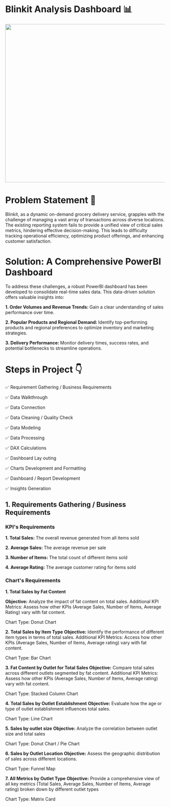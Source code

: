 # Blinkit Analysis Dashboard 📊

<img src="https://github.com/user-attachments/assets/720e9d06-cece-4eb0-9ff7-a6ae1746195e" width="900" height="500">

# Problem Statement 📌
Blinkit, as a dynamic on-demand grocery delivery service, grapples with the challenge of managing a vast array of transactions across diverse locations. The existing reporting system fails to provide a unified view of critical sales metrics, hindering effective decision-making. This leads to difficulty tracking operational efficiency, optimizing product offerings, and enhancing customer satisfaction.

# Solution: A Comprehensive PowerBI Dashboard
To address these challenges, a robust PowerBI dashboard has been developed to consolidate real-time sales data. 
This data-driven solution offers valuable insights into:

<b>1. Order Volumes and Revenue Trends: </b> Gain a clear understanding of sales performance over time.

<b>2. Popular Products and Regional Demand: </b> Identify top-performing products and regional preferences to optimize inventory and marketing strategies.

<b>3. Delivery Performance: </b> Monitor delivery times, success rates, and potential bottlenecks to streamline operations.

# Steps in Project 👇
✅ Requirement Gathering / Business Requirements

✅ Data Walkthrough

✅ Data Connection

✅ Data Cleaning / Quality Check

✅ Data Modeling 

✅ Data Processing

✅ DAX Calculations

✅ Dashboard Lay outing

✅ Charts Development and Formatting

✅ Dashboard / Report Development

✅ Insights Generation

## 1. Requirements Gathering / Business Requirements 

### KPI's Requirements
<b>1. Total Sales: </b> The overall revenue generated from all items sold

<b>2. Average Sales: </b> The average revenue per sale

<b>3. Number of Items: </b> The total count of different items sold

<b>4. Average Rating: </b> The average customer rating for items sold

### Chart's Requirements
<b>1. Total Sales by Fat Content</b>

<b>Objective:</b> Analyze the impact of fat content on total sales.
Additional KPI Metrics: Assess how other KPIs (Average Sales, Number of Items, Average Rating) vary with fat content.

Chart Type: Donut Chart

<b>2. Total Sales by Item Type</b> 
<b>Objective:</b> Identify the performance of different item types in terms of total sales.
Additional KPI Metrics: Access how other KPIs (Average Sales, Number of Items, Average rating) vary with fat content. 

Chart Type: Bar Chart

<b>3. Fat Content by Outlet for Total Sales </b> 
<b>Objective:</b> Compare total sales across different outlets segmented by fat content. 
Additional KPI Metrics: Assess how other KPIs (Average Sales, Number of Items, Average rating) vary with fat content. 

Chart Type: Stacked Column Chart

<b>4. Total Sales by Outlet Establishment</b> 
<b>Objective:</b> Evaluate how the age or type of outlet establishment influences total sales.

Chart Type: Line Chart

<b>5. Sales by outlet size</b> 
<b>Objective:</b> Analyze the correlation between outlet size and total sales

Chart Type: Donut Chart / Pie Chart

<b>6. Sales by Outlet Location</b> 
<b>Objective:</b> Assess the geographic distribution of sales across different locations. 

Chart Type: Funnel Map

<b>7. All Metrics by Outlet Type</b> 
<b>Objective:</b> Provide a comprehensive view of all key metrics (Total Sales, Average Sales, Number of Items, Average rating) broken down by different outlet types

Chart Type: Matrix Card

